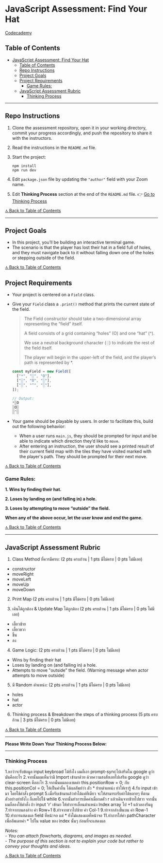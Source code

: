 # JavaScript Assessment: Find Your Hat

[Codecademy](https://www.codecademy.com/projects/practice/find-your-hat)

## Table of Contents

- [JavaScript Assessment: Find Your Hat](#javascript-assessment-find-your-hat)
  - [Table of Contents](#table-of-contents)
  - [Repo Instructions](#repo-instructions)
  - [Project Goals](#project-goals)
  - [Project Requirements](#project-requirements)
    - [Game Rules:](#game-rules)
  - [JavaScript Assessment Rubric](#javascript-assessment-rubric)
    - [Thinking Process](#thinking-process)

---

## Repo Instructions

1. Clone the assessment repository, open it in your working directory, commit your progress accordingly, and push the repository to share it with the instructors.
2. Read the instructions in the `README.md` file.
3. Start the project:

   ```terminal
   npm install
   npm run dev
   ```

4. Edit `package.json` file by updating the `"author"` field with your Zoom name.
5. Edit **Thinking Process** section at the end of the `README.md` file. 👉 [Go to Thinking Process](#thinking-process)

[🔝 Back to Table of Contents](#table-of-contents)

---

## Project Goals

- In this project, you’ll be building an interactive terminal game.
- The scenario is that the player has lost their hat in a field full of holes, and they must navigate back to it without falling down one of the holes or stepping outside of the field.

[🔝 Back to Table of Contents](#table-of-contents)

## Project Requirements

- Your project is centered on a `Field` class.
- Give your `Field` class a `.print()` method that prints the current state of the field.

  > The Field constructor should take a two-dimensional array representing the “field” itself.
  >
  > A field consists of a grid containing “holes” (O) and one “hat” (^).
  >
  > We use a neutral background character (░) to indicate the rest of the field itself.
  >
  > The player will begin in the upper-left of the field, and the player’s path is represented by \*.

  ```js
  const myField = new Field([
  	["*", "░", "O"],
  	["░", "O", "░"],
  	["░", "^", "░"],
  ]);

  // Output:
  *░O
  ░O░
  ░^░

  ```

- Your game should be playable by users. In order to facilitate this, build out the following behavior:

  - When a user runs `main.js`, they should be prompted for input and be able to indicate which direction they’d like to `move`.
  - After entering an instruction, the user should see a printed result of their current field map with the tiles they have visited marked with the player's path. They should be prompted for their next move.

[🔝 Back to Table of Contents](#table-of-contents)

### Game Rules:

**1. Wins by finding their hat.**

**2. Loses by landing on (and falling in) a hole.**

**3. Loses by attempting to move “outside” the field.**

**When any of the above occur, let the user know and end the game.**

[🔝 Back to Table of Contents](#table-of-contents)

---

## JavaScript Assessment Rubric

1. Class Method ที่ควรมีครบ: (2 pts ครบถ้วน | 1 pts มีไม่ครบ | 0 pts ไม่มีเลย)

- constructor
- moveRight
- moveLeft
- moveUp
- moveDown

2. Print Map (2 pts ครบถ้วน | 1 pts มีไม่ครบ | 0 pts ไม่มีเลย)

3. เดินได้ถูกต้อง & Update Map ได้ถูกต้อง (2 pts ครบถ้วน | 1 pts มีไม่ครบ | 0 pts ไม่มีเลย)

- เลี้ยวซ้าย
- เลี้ยวขวา
- ขึ้น
- ลง

4. Game Logic: (2 pts ครบถ้วน | 1 pts มีไม่ครบ | 0 pts ไม่มีเลย)

- Wins by finding their hat
- Loses by landing on (and falling in) a hole.
- Attempts to move "outside" the field. (Warning message when actor attempts to move outside)

5. มี Random ตำแหน่ง: (2 pts ครบถ้วน | 1 pts มีไม่ครบ | 0 pts ไม่มีเลย)

- holes
- hat
- actor

6. Thinking process & Breakdown the steps of a thinking process (5 pts ครบถ้วน | 3 pts มีไม่ครบ | 0 pts ไม่มีเลย)

[🔝 Back to Table of Contents](#table-of-contents)

---

**Please Write Down Your Thinking Process Below:**

---

### Thinking Process

1.หาว่าจะรับข้อมูล input keybroad ได้ยังไง ผมก็เอา prompt-syncไปเสริตใน google ดูว่า มันคืออะไร
2.จากนั้นผมเห็นว่ามี Import เข้ามาด้วย ด้วยความสงสัยเลยไปเสริต google ดูว่า clear-screen คืออะไร
3.จากนั้นผมลองเซตค่า this.positionRow = 0; กับ this.positionCol = 0; ให้เป็นค่าอื่น ได้ผลลัพท์ว่า ตัว * ย้ายตำแหน่ง ทำให้เรารู้
4.รับ input เข้ามา โดยใช้คำสั่ง prompt
5.เมื่อรับเข้ามาแล้วทำได้แค่ทีเดียว จะให้สามารถรับค่าได้หลายๆ ทีตามตัวอย่างทำยังไง ก็เลยไปใช้ while
6.จากนั้นทำการเช็คค่าเมื่อกดตัว r แล้วเดินจากซ้ายไปขวา จากนั้นผมก็ลองใช้คำสั่ง ถ้า input 'r' เข้ามา ให้ทำการเลื่อนตำแหน่ง Index array ไป +1 แล้วลองรันดู
7.ทำจากบนลงล่าง ค่า Row+1
8.ทำจากขวาไปซ้าย ค่า Col-1
9.ทำจากล่างขึ้นบน ค่า Row-1
10.ทำการแสดงผล field ที่หน้าจอ แต่ * ยังไม่แสดงผลที่หน้าจอ
11.ทำการใส่ค่า pathCharacter เพื่ออัพเดทค่า * ไปใน value ของ index นั้นๆ ก่อนที่จะแสดงผล

_Notes:_<br>
_- You can attach flowcharts, diagrams, and images as needed._<br>
_- The purpose of this section is not to explain your code but rather to convey your thoughts and ideas._

[🔝 Back to Table of Contents](#table-of-contents)
